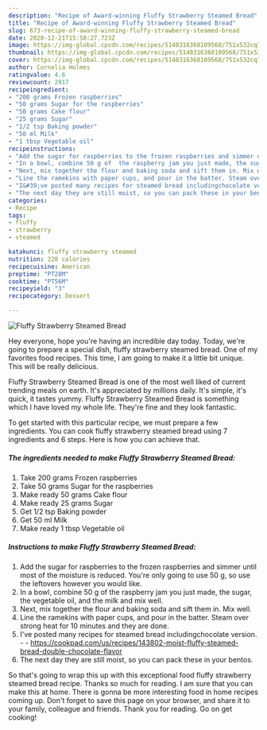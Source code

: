```yaml
---
description: "Recipe of Award-winning Fluffy Strawberry Steamed Bread"
title: "Recipe of Award-winning Fluffy Strawberry Steamed Bread"
slug: 673-recipe-of-award-winning-fluffy-strawberry-steamed-bread
date: 2020-12-21T15:58:27.723Z
image: https://img-global.cpcdn.com/recipes/5148316368109568/751x532cq70/fluffy-strawberry-steamed-bread-recipe-main-photo.jpg
thumbnail: https://img-global.cpcdn.com/recipes/5148316368109568/751x532cq70/fluffy-strawberry-steamed-bread-recipe-main-photo.jpg
cover: https://img-global.cpcdn.com/recipes/5148316368109568/751x532cq70/fluffy-strawberry-steamed-bread-recipe-main-photo.jpg
author: Cornelia Holmes
ratingvalue: 4.6
reviewcount: 2917
recipeingredient:
- "200 grams Frozen raspberries"
- "50 grams Sugar for the raspberries"
- "50 grams Cake flour"
- "25 grams Sugar"
- "1/2 tsp Baking powder"
- "50 ml Milk"
- "1 tbsp Vegetable oil"
recipeinstructions:
- "Add the sugar for raspberries to the frozen raspberries and simmer until most of the moisture is reduced. You&#39;re only going to use 50 g, so use the leftovers however you would like."
- "In a bowl, combine 50 g of  the raspberry jam you just made, the sugar, the vegetable oil, and the milk and mix well."
- "Next, mix together the flour and baking soda and sift them in. Mix well."
- "Line the ramekins with paper cups, and pour in the batter. Steam over strong heat for 10 minutes and they are done."
- "I&#39;ve posted many recipes for steamed bread includingchocolate version.  https://cookpad.com/us/recipes/143802-moist-fluffy-steamed-bread-double-chocolate-flavor"
- "The next day they are still moist, so you can pack these in your bentos."
categories:
- Recipe
tags:
- fluffy
- strawberry
- steamed

katakunci: fluffy strawberry steamed 
nutrition: 228 calories
recipecuisine: American
preptime: "PT28M"
cooktime: "PT56M"
recipeyield: "3"
recipecategory: Dessert

---
```



![Fluffy Strawberry Steamed Bread](https://img-global.cpcdn.com/recipes/5148316368109568/751x532cq70/fluffy-strawberry-steamed-bread-recipe-main-photo.jpg)

Hey everyone, hope you're having an incredible day today. Today, we're going to prepare a special dish, fluffy strawberry steamed bread. One of my favorites food recipes. This time, I am going to make it a little bit unique. This will be really delicious.



Fluffy Strawberry Steamed Bread is one of the most well liked of current trending meals on earth. It's appreciated by millions daily. It's simple, it's quick, it tastes yummy. Fluffy Strawberry Steamed Bread is something which I have loved my whole life. They're fine and they look fantastic.


To get started with this particular recipe, we must prepare a few ingredients. You can cook fluffy strawberry steamed bread using 7 ingredients and 6 steps. Here is how you can achieve that.

<!--inarticleads1-->

##### The ingredients needed to make Fluffy Strawberry Steamed Bread:

1. Take 200 grams Frozen raspberries
1. Take 50 grams Sugar for the raspberries
1. Make ready 50 grams Cake flour
1. Make ready 25 grams Sugar
1. Get 1/2 tsp Baking powder
1. Get 50 ml Milk
1. Make ready 1 tbsp Vegetable oil




<!--inarticleads2-->

##### Instructions to make Fluffy Strawberry Steamed Bread:

1. Add the sugar for raspberries to the frozen raspberries and simmer until most of the moisture is reduced. You&#39;re only going to use 50 g, so use the leftovers however you would like.
1. In a bowl, combine 50 g of  the raspberry jam you just made, the sugar, the vegetable oil, and the milk and mix well.
1. Next, mix together the flour and baking soda and sift them in. Mix well.
1. Line the ramekins with paper cups, and pour in the batter. Steam over strong heat for 10 minutes and they are done.
1. I&#39;ve posted many recipes for steamed bread includingchocolate version. -  - https://cookpad.com/us/recipes/143802-moist-fluffy-steamed-bread-double-chocolate-flavor
1. The next day they are still moist, so you can pack these in your bentos.




So that's going to wrap this up with this exceptional food fluffy strawberry steamed bread recipe. Thanks so much for reading. I am sure that you can make this at home. There is gonna be more interesting food in home recipes coming up. Don't forget to save this page on your browser, and share it to your family, colleague and friends. Thank you for reading. Go on get cooking!
